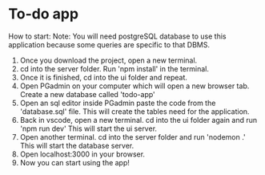 # To-do app
How to start: 
Note: You will need postgreSQL database to use this application because some queries are specific to that DBMS.
1. Once you download the project, open a new terminal.
2. cd into the server folder. Run 'npm install' in the terminal.
3. Once it is finished, cd into the ui folder and repeat.
4. Open PGadmin on your computer which will open a new browser tab. Create a new database called 'todo-app'
4. Open an sql editor inside PGadmin paste the code from the 'database.sql' file. This will create the tables need for the application.
4. Back in vscode, open a new terminal. cd into the ui folder again and run 'npm run dev' This will start the ui server.
5. Open another terminal. cd into the server folder and run 'nodemon .' This will start the database server.
6. Open localhost:3000 in your browser.
7. Now you can start using the app!
